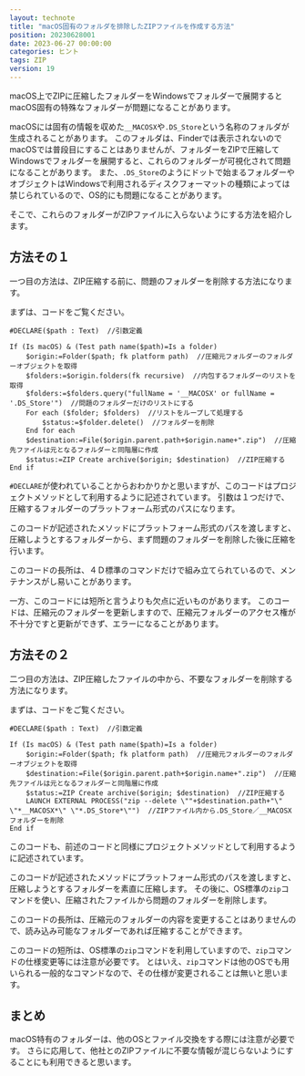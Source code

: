 ```yaml
---
layout: technote
title: "macOS固有のフォルダを排除したZIPファイルを作成する方法"
position: 20230628001
date: 2023-06-27 00:00:00
categories: ヒント
tags: ZIP
version: 19
---
```


macOS上でZIPに圧縮したフォルダーをWindowsでフォルダーで展開するとmacOS固有の特殊なフォルダーが問題になることがあります。

<!--more-->

macOSには固有の情報を収めた`__MACOSX`や`.DS_Store`という名称のフォルダが生成されることがあります。
このフォルダは、Finderでは表示されないのでmacOSでは普段目にすることはありませんが、フォルダーをZIPで圧縮してWindowsでフォルダーを展開すると、これらのフォルダーが可視化されて問題になることがあります。
また、`.DS_Store`のようにドットで始まるフォルダーやオブジェクトはWindowsで利用されるディスクフォーマットの種類によっては禁じられているので、OS的にも問題になることがあります。

そこで、これらのフォルダーがZIPファイルに入らないようにする方法を紹介します。

## 方法その１

一つ目の方法は、ZIP圧縮する前に、問題のフォルダーを削除する方法になります。

まずは、コードをご覧ください。

```4d
#DECLARE($path : Text)  //引数定義

If (Is macOS) & (Test path name($path)=Is a folder)
	$origin:=Folder($path; fk platform path)  //圧縮元フォルダーのフォルダーオブジェクトを取得
	$folders:=$origin.folders(fk recursive)  //内包するフォルダーのリストを取得
	$folders:=$folders.query("fullName = '__MACOSX' or fullName = '.DS_Store'")  //問題のフォルダーだけのリストにする
	For each ($folder; $folders)  //リストをループして処理する
		$status:=$folder.delete()  //フォルダーを削除
	End for each 
	$destination:=File($origin.parent.path+$origin.name+".zip")  //圧縮先ファイルは元となるフォルダーと同階層に作成
	$status:=ZIP Create archive($origin; $destination)  //ZIP圧縮する
End if 
```

`#DECLARE`が使われていることからおわかりかと思いますが、このコードはプロジェクトメソッドとして利用するように記述されています。
引数は１つだけで、圧縮するフォルダーのプラットフォーム形式のパスになります。

このコードが記述されたメソッドにプラットフォーム形式のパスを渡しますと、圧縮しようとするフォルダーから、まず問題のフォルダーを削除した後に圧縮を行います。

このコードの長所は、４Ｄ標準のコマンドだけで組み立てられているので、メンテナンスがし易いことがあります。

一方、このコードには短所と言うよりも欠点に近いものがあります。
このコードは、圧縮元のフォルダーを更新しますので、圧縮元フォルダーのアクセス権が不十分ですと更新ができず、エラーになることがあります。


## 方法その２

二つ目の方法は、ZIP圧縮したファイルの中から、不要なフォルダーを削除する方法になります。

まずは、コードをご覧ください。

```4d
#DECLARE($path : Text)  //引数定義

If (Is macOS) & (Test path name($path)=Is a folder)
	$origin:=Folder($path; fk platform path)  //圧縮元フォルダーのフォルダーオブジェクトを取得
	$destination:=File($origin.parent.path+$origin.name+".zip")  //圧縮先ファイルは元となるフォルダーと同階層に作成
	$status:=ZIP Create archive($origin; $destination)  //ZIP圧縮する
	LAUNCH EXTERNAL PROCESS("zip --delete \""+$destination.path+"\" \"*__MACOSX*\" \"*.DS_Store*\"")  //ZIPファイル内から.DS_Store／__MACOSXフォルダーを削除
End if 
```

このコードも、前述のコードと同様にプロジェクトメソッドとして利用するように記述されています。

このコードが記述されたメソッドにプラットフォーム形式のパスを渡しますと、圧縮しようとするフォルダーを素直に圧縮します。
その後に、OS標準の`zip`コマンドを使い、圧縮されたファイルから問題のフォルダーを削除します。

このコードの長所は、圧縮元のフォルダーの内容を変更することはありませんので、読み込み可能なフォルダーであれば圧縮することができます。

このコードの短所は、OS標準の`zip`コマンドを利用していますので、`zip`コマンドの仕様変更等には注意が必要です。
とはいえ、`zip`コマンドは他のOSでも用いられる一般的なコマンドなので、その仕様が変更されることは無いと思います。

## まとめ

macOS特有のフォルダーは、他のOSとファイル交換をする際には注意が必要です。
さらに応用して、他社とのZIPファイルに不要な情報が混じらないようにすることにも利用できると思います。

